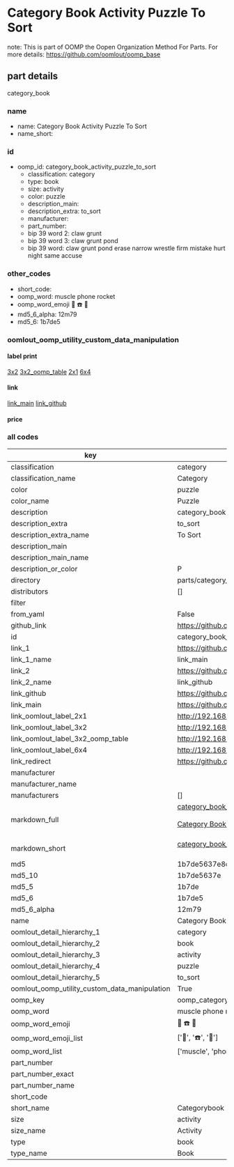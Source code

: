 # Category Book Activity Puzzle To Sort  

note: This is part of OOMP the Oopen Organization Method For Parts. For more details: https://github.com/oomlout/oomp_base

##  part details
  



category_book



### name
* name: Category Book Activity Puzzle To Sort
* name_short: 
### id
* oomp_id: category_book_activity_puzzle_to_sort
  * classification: category
  * type: book
  * size: activity
  * color: puzzle
  * description_main: 
  * description_extra: to_sort
  * manufacturer: 
  * part_number: 
  * bip 39 word 2: claw grunt
  * bip 39 word 3: claw grunt pond
  * bip 39 word: claw grunt pond erase narrow wrestle firm mistake hurt night same accuse

### other_codes
* short_code: 
* oomp_word: muscle phone rocket
* oomp_word_emoji :muscle: :phone: :rocket:
* md5_6_alpha: 12m79
* md5_6: 1b7de5






### oomlout_oomp_utility_custom_data_manipulation
#### label print
[3x2](http://192.168.1.245:1112/?label=oomp%2012m79)
[3x2_oomp_table](http://192.168.1.108:1112/?label=oomp%2012m79)
[2x1](http://192.168.1.242:1112/?label=oomp%2012m79)
[6x4](http://192.168.1.55:1112/?label=oomp%2012m79)    

#### link

[link_main](https://github.com/oomlout/oomlout_oomp_version_1_messy/tree/main/parts/category_book_activity_puzzle_to_sort) [link_github](https://github.com/oomlout/oomlout_oomp_version_1_messy/tree/main/parts/category_book_activity_puzzle_to_sort)                             

#### price







### all codes 
| key | value |  
| --- | --- |  
| classification | category |  
| classification_name | Category |  
| color | puzzle |  
| color_name | Puzzle |  
| description | category_book |  
| description_extra | to_sort |  
| description_extra_name | To Sort |  
| description_main |  |  
| description_main_name |  |  
| description_or_color | P  |  
| directory | parts/category_book_activity_puzzle_to_sort |  
| distributors | [] |  
| filter |  |  
| from_yaml | False |  
| github_link | https://github.com/oomlout/oomlout_oomp_part_src/tree/main/parts/category_book_activity_puzzle_to_sort |  
| id | category_book_activity_puzzle_to_sort |  
| link_1 | https://github.com/oomlout/oomlout_oomp_version_1_messy/tree/main/parts/category_book_activity_puzzle_to_sort |  
| link_1_name | link_main |  
| link_2 | https://github.com/oomlout/oomlout_oomp_version_1_messy/tree/main/parts/category_book_activity_puzzle_to_sort |  
| link_2_name | link_github |  
| link_github | https://github.com/oomlout/oomlout_oomp_version_1_messy/tree/main/parts/category_book_activity_puzzle_to_sort |  
| link_main | https://github.com/oomlout/oomlout_oomp_version_1_messy/tree/main/parts/category_book_activity_puzzle_to_sort |  
| link_oomlout_label_2x1 | http://192.168.1.242:1112/?label=oomp%2012m79 |  
| link_oomlout_label_3x2 | http://192.168.1.245:1112/?label=oomp%2012m79 |  
| link_oomlout_label_3x2_oomp_table | http://192.168.1.108:1112/?label=oomp%2012m79 |  
| link_oomlout_label_6x4 | http://192.168.1.55:1112/?label=oomp%2012m79 |  
| link_redirect | https://github.com/oomlout/oomlout_oomp_version_1_messy/tree/main/parts/category_book_activity_puzzle_to_sort |  
| manufacturer |  |  
| manufacturer_name |  |  
| manufacturers | [] |  
| markdown_full | [category_book_activity_puzzle_to_sort](none)<br>[](none)<br>[Category Book Activity Puzzle To Sort](none)<br><br> |  
| markdown_short | [category_book_activity_puzzle_to_sort](none)<br><br> |  
| md5 | 1b7de5637e8deaebf94984c74f99c950 |  
| md5_10 | 1b7de5637e |  
| md5_5 | 1b7de |  
| md5_6 | 1b7de5 |  
| md5_6_alpha | 12m79 |  
| name | Category Book Activity Puzzle To Sort |  
| oomlout_detail_hierarchy_1 | category |  
| oomlout_detail_hierarchy_2 | book |  
| oomlout_detail_hierarchy_3 | activity |  
| oomlout_detail_hierarchy_4 | puzzle |  
| oomlout_detail_hierarchy_5 | to_sort |  
| oomlout_oomp_utility_custom_data_manipulation | True |  
| oomp_key | oomp_category_book_activity_puzzle_to_sort |  
| oomp_word | muscle phone rocket |  
| oomp_word_emoji | :muscle: :phone: :rocket: |  
| oomp_word_emoji_list | [':muscle:', ':phone:', ':rocket:'] |  
| oomp_word_list | ['muscle', 'phone', 'rocket'] |  
| part_number |  |  
| part_number_exact |  |  
| part_number_name |  |  
| short_code |  |  
| short_name | Categorybook |  
| size | activity |  
| size_name | Activity |  
| type | book |  
| type_name | Book |  
